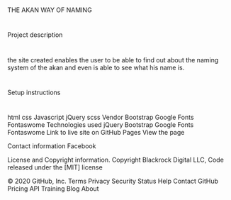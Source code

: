 #
THE AKAN WAY OF NAMING
#
#
Project description
#
the site created enables the user to be able to find out about the naming system of the akan and even is able to see what his name is.
#
Setup instructions
#
html
css
Javascript
jQuery
scss
Vendor
Bootstrap
Google Fonts
Fontaswome
Technologies used
jQuery
Bootstrap
Google Fonts
Fontaswome
Link to live site on GitHub Pages
View the page

Contact information
Facebook

License and Copyright information.
Copyright Blackrock Digital LLC, Code released under the [MIT] license

© 2020 GitHub, Inc.
Terms
Privacy
Security
Status
Help
Contact GitHub
Pricing
API
Training
Blog
About
